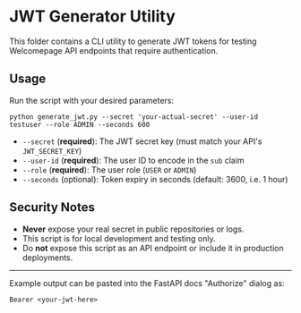 # JWT Generator Utility

This folder contains a CLI utility to generate JWT tokens for testing Welcomepage API endpoints that require authentication.

## Usage

Run the script with your desired parameters:

```
python generate_jwt.py --secret 'your-actual-secret' --user-id testuser --role ADMIN --seconds 600
```

- `--secret` (**required**): The JWT secret key (must match your API's `JWT_SECRET_KEY`)
- `--user-id` (**required**): The user ID to encode in the `sub` claim
- `--role` (**required**): The user role (`USER` or `ADMIN`)
- `--seconds` (optional): Token expiry in seconds (default: 3600, i.e. 1 hour)

## Security Notes
- **Never** expose your real secret in public repositories or logs.
- This script is for local development and testing only.
- Do **not** expose this script as an API endpoint or include it in production deployments.

---

Example output can be pasted into the FastAPI docs "Authorize" dialog as:

```
Bearer <your-jwt-here>
```
